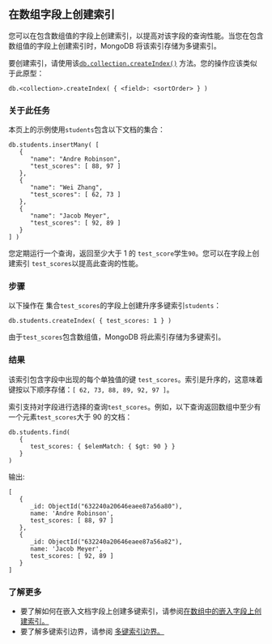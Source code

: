 ## 在数组字段上创建索引

您可以在包含数组值的字段上创建索引，以提高对该字段的查询性能。当您在包含数组值的字段上创建索引时，MongoDB 将该索引存储为多键索引。

要创建索引，请使用该[`db.collection.createIndex()`](https://www.mongodb.com/docs/v7.0/reference/method/db.collection.createIndex/#mongodb-method-db.collection.createIndex) 方法。您的操作应该类似于此原型：

```
db.<collection>.createIndex( { <field>: <sortOrder> } )
```

### 关于此任务

本页上的示例使用`students`包含以下文档的集合：

```
db.students.insertMany( [
   {
      "name": "Andre Robinson",
      "test_scores": [ 88, 97 ]
   },
   {
      "name": "Wei Zhang",
      "test_scores": [ 62, 73 ]
   },
   {
      "name": "Jacob Meyer",
      "test_scores": [ 92, 89 ]
   }
] )
```

您定期运行一个查询，返回至少大于 1 的 `test_score`学生`90`。您可以在字段上创建索引 `test_scores`以提高此查询的性能。

### 步骤

以下操作在 集合`test_scores`的字段上创建升序多键索引`students`：

```
db.students.createIndex( { test_scores: 1 } )
```

由于`test_scores`包含数组值，MongoDB 将此索引存储为多键索引。

### 结果

该索引包含字段中出现的每个单独值的键 `test_scores`。索引是升序的，这意味着键按以下顺序存储：`[ 62, 73, 88, 89, 92, 97 ]`。

索引支持对字段进行选择的查询`test_scores`。例如，以下查询返回数组中至少有一个元素`test_scores`大于 90 的文档：

```
db.students.find(
   {
      test_scores: { $elemMatch: { $gt: 90 } }
   }
)
```

输出:

```
[
   {
      _id: ObjectId("632240a20646eaee87a56a80"),
      name: 'Andre Robinson',
      test_scores: [ 88, 97 ]
   },
   {
      _id: ObjectId("632240a20646eaee87a56a82"),
      name: 'Jacob Meyer',
      test_scores: [ 92, 89 ]
   }
]
```

### 了解更多

- 要了解如何在嵌入文档字段上创建多键索引，请参阅[在数组中的嵌入字段上创建索引。](https://www.mongodb.com/docs/v7.0/core/indexes/index-types/index-multikey/create-multikey-index-embedded/#std-label-index-create-multikey-embedded)
- 要了解多键索引边界，请参阅 [多键索引边界。](https://www.mongodb.com/docs/v7.0/core/indexes/index-types/index-multikey/multikey-index-bounds/#std-label-indexes-multikey-bounds)